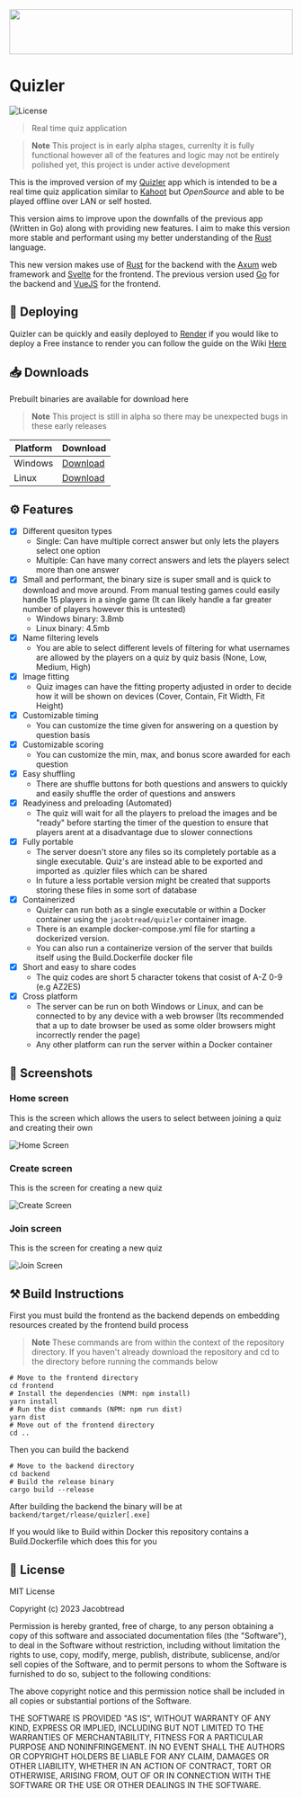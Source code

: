 <img src="assets/logo.svg" width="100%" height="80px">

# Quizler

![License](https://img.shields.io/github/license/jacobtread/Quizler-v2?style=for-the-badge)

> Real time quiz application

> **Note**
> This project is in early alpha stages, currenlty it is fully functional however all of the features and logic may not be entirely polished yet, this project is under active development


This is the improved version of my [Quizler](https://github.com/jacobtread/Quizler) app which is intended to be a real time quiz application similar to [Kahoot](https://kahoot.com/) but *OpenSource* and able to be played offline over LAN or self hosted.

This version aims to improve upon the downfalls of the previous app (Written in Go) along with providing new features. I aim to make this version more stable and performant using my better understanding of the [Rust](https://www.rust-lang.org/) language.

This new version makes use of [Rust](https://www.rust-lang.org/) for the backend with the [Axum](https://docs.rs/axum/latest/axum/) web framework and [Svelte](https://svelte.dev/) for the frontend. The previous version used [Go](https://go.dev/) for the backend and [VueJS](https://vuejs.org/) for the frontend.

## 🛫 Deploying

Quizler can be quickly and easily deployed to [Render](https://render.com) if you would like to deploy a Free instance to render
you can follow the guide on the Wiki [Here](https://github.com/jacobtread/Quizler-v2/wiki/Deploying-to-Render)


## 📥 Downloads

Prebuilt binaries are available for download here

> **Note**
> This project is still in alpha so there may be unexpected bugs in these early releases

| Platform | Download                                                                                                 |
| -------- | -------------------------------------------------------------------------------------------------------- |
| Windows  | [Download](https://github.com/jacobtread/Quizler-v2/releases/download/v0.1.0-alpha2/quizler-windows.exe) |
| Linux    | [Download](https://github.com/jacobtread/Quizler-v2/releases/download/v0.1.0-alpha2/quizler-linux)       |
<!-- Uncomment when stable releases are out
| Windows  | [Download](https://github.com/jacobtread/Quizler-v2/releases/latest/download/quizler-windows.exe) |
| Linux    | [Download](https://github.com/jacobtread/Quizler-v2/releases/latest/download/quizler-linux)      | 
-->


## ⚙️ Features

- [x] Different quesiton types
    - Single: Can have multiple correct answer but only lets the players select one option
    - Multiple: Can have many correct answers and lets the players select more than one answer
- [x] Small and performant, the binary size is super small and is quick to download and move around. From manual testing games could easily handle 15 players in a single game (It can likely handle a far greater number of players however this is untested)
    - Windows binary:  3.8mb 
    - Linux binary: 4.5mb
- [x] Name filtering levels
    - You are able to select different levels of filtering for what usernames are allowed by the players on a quiz by quiz basis (None, Low, Medium, High)
- [x] Image fitting
    - Quiz images can have the fitting property adjusted in order to decide how
    it will be shown on devices (Cover, Contain, Fit Width, Fit Height)
- [x] Customizable timing
    - You can customize the time given for answering on a question by question basis
- [x] Customizable scoring
    - You can customize the min, max, and bonus score awarded for each question
- [x] Easy shuffling
    - There are shuffle buttons for both questions and answers to quickly and easily shuffle the order of questions and answers
- [x] Readyiness and preloading (Automated)
    - The quiz will wait for all the players to preload the images and be "ready" before starting the timer of the question to ensure that players arent at a disadvantage due to slower connections
- [x] Fully portable
  - The server doesn't store any files so its completely portable as a single executable. Quiz's are instead able to be exported and imported as .quizler files which can be shared
  - In future a less portable version might be created that supports storing these files in some sort of database 
- [x] Containerized
  -  Quizler can run both as a single executable or within a Docker container using the `jacobtread/quizler` container image. 
  -  There is an example docker-compose.yml file for starting a dockerized version. 
  -  You can also run a containerize version of the server that builds itself using the Build.Dockerfile docker file
- [x] Short and easy to share codes
  - The quiz codes are short 5 character tokens that cosist of A-Z 0-9 (e.g AZ2ES)
- [x] Cross platform
  - The server can be run on both Windows or Linux, and can be connected to by any device with a web browser (Its recommended that a up to date browser be used as some older browsers might incorrectly render the page) 
  - Any other platform can run the server within a Docker container


## 📸 Screenshots

### Home screen

This is the screen which allows the users to select between joining a quiz and
creating their own

![Home Screen](assets/home.png)

### Create screen

This is the screen for creating a new quiz

![Create Screen](assets/create.png)

### Join screen

This is the screen for creating a new quiz

![Join Screen](assets/join.png)


## ⚒ Build Instructions

First you must build the frontend as the backend depends on embedding resources created by the frontend build process

> **Note** 
> These commands are from within the context of the repository directory. If you haven't already download the repository and cd to the directory before running the commands below

```shell
# Move to the frontend directory
cd frontend
# Install the dependencies (NPM: npm install)
yarn install
# Run the dist commands (NPM: npm run dist)
yarn dist
# Move out of the frontend directory
cd ..
```
Then you can build the backend

```shell
# Move to the backend directory
cd backend
# Build the release binary
cargo build --release
```

After building the backend the binary will be at
```backend/target/rlease/quizler[.exe]```

If you would like to Build within Docker this repository contains a Build.Dockerfile which does this for you

## 🧾 License

MIT License

Copyright (c) 2023 Jacobtread

Permission is hereby granted, free of charge, to any person obtaining a copy
of this software and associated documentation files (the "Software"), to deal
in the Software without restriction, including without limitation the rights
to use, copy, modify, merge, publish, distribute, sublicense, and/or sell
copies of the Software, and to permit persons to whom the Software is
furnished to do so, subject to the following conditions:

The above copyright notice and this permission notice shall be included in all
copies or substantial portions of the Software.

THE SOFTWARE IS PROVIDED "AS IS", WITHOUT WARRANTY OF ANY KIND, EXPRESS OR
IMPLIED, INCLUDING BUT NOT LIMITED TO THE WARRANTIES OF MERCHANTABILITY,
FITNESS FOR A PARTICULAR PURPOSE AND NONINFRINGEMENT. IN NO EVENT SHALL THE
AUTHORS OR COPYRIGHT HOLDERS BE LIABLE FOR ANY CLAIM, DAMAGES OR OTHER
LIABILITY, WHETHER IN AN ACTION OF CONTRACT, TORT OR OTHERWISE, ARISING FROM,
OUT OF OR IN CONNECTION WITH THE SOFTWARE OR THE USE OR OTHER DEALINGS IN THE
SOFTWARE.
